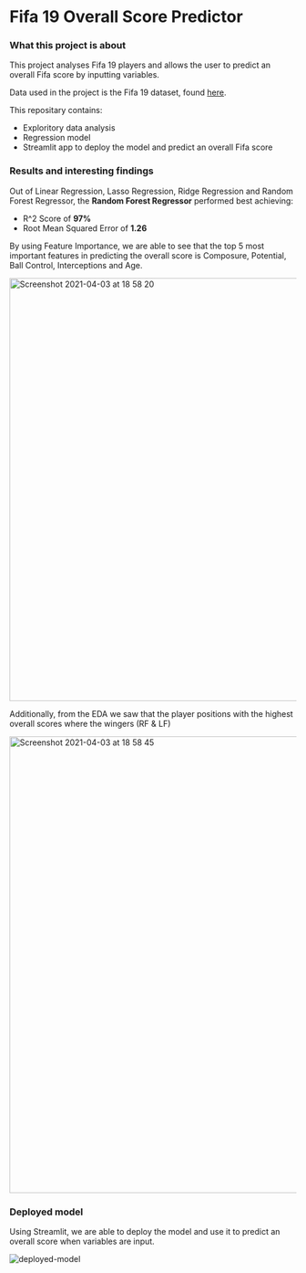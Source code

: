 # Fifa 19 Overall Score Predictor

### What this project is about
This project analyses Fifa 19 players and allows the user to predict an overall Fifa score by inputting variables. 

Data used in the project is the Fifa 19 dataset, found [here](https://www.kaggle.com/karangadiya/fifa19).

This repositary contains:
  - Exploritory data analysis
  - Regression model
  - Streamlit app to deploy the model and predict an overall Fifa score

### Results and interesting findings 

Out of Linear Regression, Lasso Regression, Ridge Regression and Random Forest Regressor, the **Random Forest Regressor** performed best achieving:
  - R^2 Score of **97%**
  - Root Mean Squared Error of **1.26**
 
By using Feature Importance, we are able to see that the top 5 most important features in predicting the overall score is Composure, Potential, Ball Control, Interceptions and Age. 

<img width="741" alt="Screenshot 2021-04-03 at 18 58 20" src="https://user-images.githubusercontent.com/76878856/113488175-4ce48180-94b4-11eb-9b00-b666ba6be6b9.png">

Additionally, from the EDA we saw that the player positions with the highest overall scores where the wingers (RF & LF)

<img width="800" alt="Screenshot 2021-04-03 at 18 58 45" src="https://user-images.githubusercontent.com/76878856/113488207-7dc4b680-94b4-11eb-88f2-8b0ba10f6a60.png">

### Deployed model 
Using Streamlit, we are able to deploy the model and use it to predict an overall score when variables are input.

![deployed-model](https://user-images.githubusercontent.com/76878856/113489477-6b4e7b00-94bc-11eb-9dc6-c777203b5e8b.gif)

